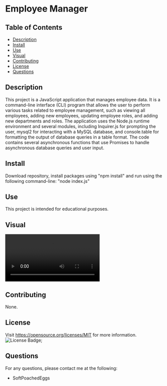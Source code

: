 # Employee Manager
## Table of Contents
- [Description](#description)
- [Install](#install)
- [Use](#use)
- [Visual](#visual)
- [Contributing](#contributing)
- [License](#license)
- [Questions](#questions)

## Description
This project is a JavaScript application that manages employee data. It is a command-line interface (CLI) program that allows the user to perform various tasks related to employee management, such as viewing all employees, adding new employees, updating employee roles, and adding new departments and roles. The application uses the Node.js runtime environment and several modules, including Inquirer.js for prompting the user, mysql2 for interacting with a MySQL database, and console.table for formatting the output of database queries in a table format. The code contains several asynchronous functions that use Promises to handle asynchronous database queries and user input.
## Install
Download repository, install packages using "npm install" and run using the following command-line: "node index.js" 
## Use
This project is intended for educational purposes.
## Visual
![Visual](https://user-images.githubusercontent.com/115499632/228073625-2c621675-69ea-4416-bc44-55ec7752824b.mov)
## Contributing
None.
## License
Visit https://opensource.org/licenses/MIT for more information.
![License Badge](https://img.shields.io/badge/license-MIT-orange);
## Questions
For any questions, please contact me at the following:
* SoftPoachedEggs




